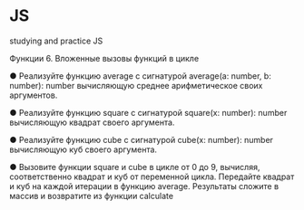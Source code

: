 # JS
studying and practice JS



Функции
6.	Вложенные вызовы функций в цикле

●	Реализуйте функцию average с сигнатурой average(a: number, b: number): number вычисляющую среднее арифметическое своих аргументов.

●	Реализуйте функцию square с сигнатурой square(x: number): number вычисляющую квадрат своего аргумента.

●	Реализуйте функцию cube с сигнатурой cube(x: number): number вычисляющую куб своего аргумента.

●	Вызовите функции square и cube в цикле от 0 до 9, вычисляя, соответственно квадрат и куб от переменной цикла. Передайте квадрат и куб на каждой итерации в функцию average. Результаты сложите в массив и возвратите из функции calculate
